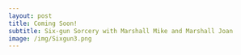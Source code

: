 ```yaml
---
layout: post
title: Coming Soon!
subtitle: Six-gun Sorcery with Marshall Mike and Marshall Joan
image: /img/Sixgun3.png
---
```

